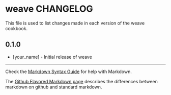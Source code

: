 weave CHANGELOG
===============

This file is used to list changes made in each version of the weave cookbook.

0.1.0
-----
- [your_name] - Initial release of weave

- - -
Check the [Markdown Syntax Guide](http://daringfireball.net/projects/markdown/syntax) for help with Markdown.

The [Github Flavored Markdown page](http://github.github.com/github-flavored-markdown/) describes the differences between markdown on github and standard markdown.
